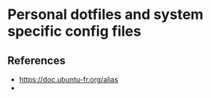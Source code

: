 # Personal dotfiles and system specific config files

## References
- https://doc.ubuntu-fr.org/alias
- 